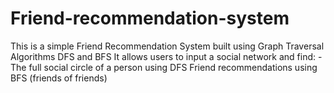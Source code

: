 # Friend-recommendation-system
This is a simple  Friend Recommendation System  built using  Graph Traversal Algorithms  DFS  and BFS  It allows users to input a social network and find: - The full  social circle  of a person using DFS Friend recommendations  using  BFS (friends of friends)
